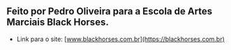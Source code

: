 Feito por __Pedro Oliveira__ para a Escola de __Artes Marciais Black Horses__.
--- 

- Link para o site:  [www.blackhorses.com.br](https://blackhorses.com.br)
